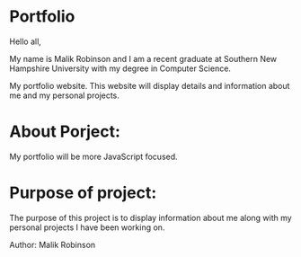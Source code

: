 # Portfolio
Hello all,

My name is Malik Robinson and I am a recent graduate at Southern New Hampshire University with my degree in Computer Science.

My portfolio website. This website will display details and information about me and my personal projects.

# About Porject:
My portfolio will be more JavaScript focused.


# Purpose of project:

The purpose of this project is to display information about me along with my personal projects I have been working on.

Author: Malik Robinson